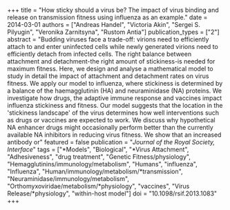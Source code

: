 +++
title = "How sticky should a virus be? The impact of virus binding and release on transmission fitness using influenza as an example."
date = 2014-03-01
authors = ["Andreas Handel", "Victoria Akin", "Sergei S. Pilyugin", "Veronika Zarnitsyna", "Rustom Antia"]
publication_types = ["2"]
abstract = "Budding viruses face a trade-off: virions need to efficiently attach to and enter uninfected cells while newly generated virions need to efficiently detach from infected cells. The right balance between attachment and detachment-the right amount of stickiness-is needed for maximum fitness. Here, we design and analyse a mathematical model to study in detail the impact of attachment and detachment rates on virus fitness. We apply our model to influenza, where stickiness is determined by a balance of the haemagglutinin (HA) and neuraminidase (NA) proteins. We investigate how drugs, the adaptive immune response and vaccines impact influenza stickiness and fitness. Our model suggests that the location in  the 'stickiness landscape' of the virus determines how well interventions such as drugs or vaccines are expected to work. We discuss why hypothetical NA enhancer drugs might occasionally perform better than the currently available NA inhibitors in reducing virus fitness. We show that an increased antibody or"
featured = false
publication = "*Journal of the Royal Society, Interface*"
tags = ["*Models", "Biological", "*Virus Attachment", "Adhesiveness", "drug treatment", "Genetic Fitness/physiology", "Hemagglutinins/immunology/metabolism", "Humans", "influenza", "Influenza", "Human/immunology/metabolism/*transmission", "Neuraminidase/immunology/metabolism", "Orthomyxoviridae/metabolism/*physiology", "vaccines", "Virus Release/*physiology", "within-host model"]
doi = "10.1098/rsif.2013.1083"
+++

